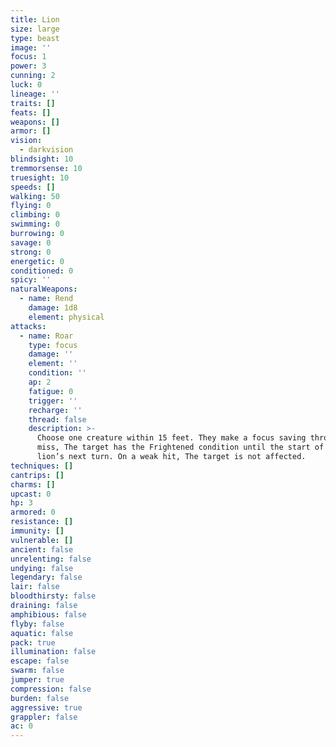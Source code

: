 ```yaml
---
title: Lion
size: large
type: beast
image: ''
focus: 1
power: 3
cunning: 2
luck: 0
lineage: ''
traits: []
feats: []
weapons: []
armor: []
vision:
  - darkvision
blindsight: 10
tremmorsense: 10
truesight: 10
speeds: []
walking: 50
flying: 0
climbing: 0
swimming: 0
burrowing: 0
savage: 0
strong: 0
energetic: 0
conditioned: 0
spicy: ''
naturalWeapons:
  - name: Rend
    damage: 1d8
    element: physical
attacks:
  - name: Roar
    type: focus
    damage: ''
    element: ''
    condition: ''
    ap: 2
    fatigue: 0
    trigger: ''
    recharge: ''
    thread: false
    description: >-
      Choose one creature within 15 feet. They make a focus saving throw. On a
      miss, The target has the Frightened condition until the start of the
      lion’s next turn. On a weak hit, The target is not affected.
techniques: []
cantrips: []
charms: []
upcast: 0
hp: 3
armored: 0
resistance: []
immunity: []
vulnerable: []
ancient: false
unrelenting: false
undying: false
legendary: false
lair: false
bloodthirsty: false
draining: false
amphibious: false
flyby: false
aquatic: false
pack: true
illumination: false
escape: false
swarm: false
jumper: true
compression: false
burden: false
aggressive: true
grappler: false
ac: 0
---
```


